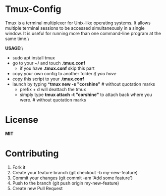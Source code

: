 # Tmux-Config
Tmux is a terminal multiplexer for Unix-like operating systems. It allows multiple terminal sessions to be accessed simultaneously in a single window. It is useful for running more than one command-line program at the same time.\

**USAGE:**\
- sudo apt install tmux
- go to your ~/ and touch **.tmux.conf**
  - if you have **.tmux.conf** skip this part
- copy your own config to another folder *if you have*
- copy this script to your **.tmux.conf**
- launch by typing ***tmux new -s "corshine"** # without quotation marks
  - prefix + d will deattach the tmux
  - simply type **tmux attach -t "corshine"** to attach back where you were. # without quotation marks 

# License
**MIT**

# Contributing
1. Fork it
2. Create your feature branch (git checkout -b my-new-feature)
3. Commit your changes (git commit -am 'Add some feature')
4. Push to the branch (git push origin my-new-feature)
5. Create new Pull Request
